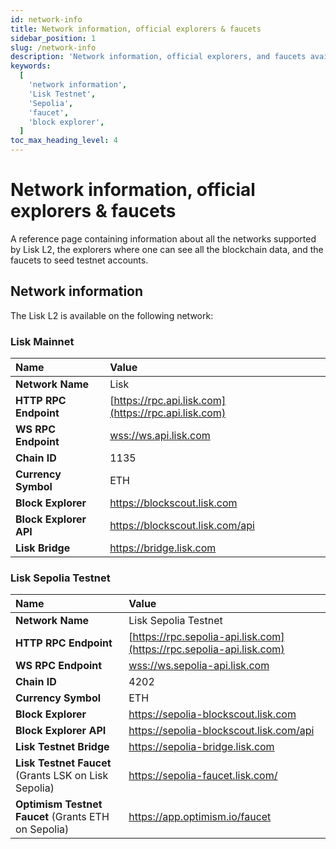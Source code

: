 ```yaml
---
id: network-info
title: Network information, official explorers & faucets
sidebar_position: 1
slug: /network-info
description: 'Network information, official explorers, and faucets available for Lisk L2 network.'
keywords:
  [
    'network information',
    'Lisk Testnet',
    'Sepolia',
    'faucet',
    'block explorer',
  ]
toc_max_heading_level: 4
---
```


# Network information, official explorers & faucets
A reference page containing information about all the networks supported by Lisk L2, the explorers where one can see all the blockchain data, and the faucets to seed testnet accounts.

## Network information
The Lisk L2 is available on the following network:

### Lisk Mainnet

| Name                    | Value                                                                       |
| :--------------         | :-------------------------------------------------------------------------- |
| **Network Name**        | Lisk                                                                        |
| **HTTP RPC Endpoint**   | [https://rpc.api.lisk.com](https://rpc.api.lisk.com)                        |
| **WS RPC Endpoint**     | [wss://ws.api.lisk.com](wss://ws.api.lisk.com)                              |
| **Chain ID**            | 1135                                                                        |
| **Currency Symbol**     | ETH                                                                         |
| **Block Explorer**      | https://blockscout.lisk.com                                                 |
| **Block Explorer API**  | https://blockscout.lisk.com/api                                             |
| **Lisk Bridge** | https://bridge.lisk.com                                                     |

### Lisk Sepolia Testnet

| Name                                                   | Value                                                                       |
| :--------------                                        | :-------------------------------------------------------------------------- |
| **Network Name**                                       | Lisk Sepolia Testnet                                                        |
| **HTTP RPC Endpoint**                                  | [https://rpc.sepolia-api.lisk.com](https://rpc.sepolia-api.lisk.com)        |
| **WS RPC Endpoint**                                    | [wss://ws.sepolia-api.lisk.com](wss://ws.sepolia-api.lisk.com)              |
| **Chain ID**                                           | 4202                                                                        |
| **Currency Symbol**                                    | ETH                                                                         |
| **Block Explorer**                                     | https://sepolia-blockscout.lisk.com                                         |
| **Block Explorer API**                                 | https://sepolia-blockscout.lisk.com/api                                     |
| **Lisk Testnet Bridge**                                | https://sepolia-bridge.lisk.com                                             |
| **Lisk Testnet Faucet** (Grants LSK on Lisk Sepolia)   | https://sepolia-faucet.lisk.com/                                            |
| **Optimism Testnet Faucet** (Grants ETH on Sepolia)    | https://app.optimism.io/faucet                                              |